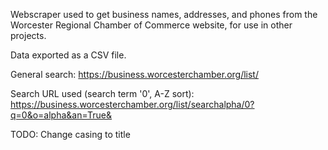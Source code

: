Webscraper used to get business names, addresses, and phones from the Worcester Regional Chamber of Commerce website, for use in other projects.

Data exported as a CSV file.

General search: https://business.worcesterchamber.org/list/

Search URL used (search term '0', A-Z sort): https://business.worcesterchamber.org/list/searchalpha/0?q=0&o=alpha&an=True&

TODO: Change casing to title
